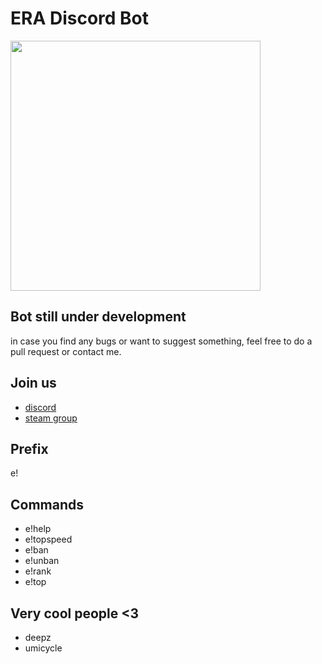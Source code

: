 # ERA Discord Bot

<img src="https://i.imgur.com/phGrGwC.png" width="400" height="400" />


## Bot still under development
in case you find any bugs or want to suggest something, feel free to do a pull request or contact me.


## **Join us**
- [discord](https://discord.gg/dSRFHKr)
- [steam group](https://steamcommunity.com/groups/EraSurfCommunity)


## **Prefix**
e!


## **Commands**
- e!help
- e!topspeed
- e!ban
- e!unban
- e!rank
- e!top


## **Very cool people <3**
- deepz
- umicycle
